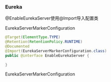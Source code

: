 ###	Eureka

@EnableEurekaServer使用@Import导入配置类

EurekaServerMarkerConfiguration

```java
@Target(ElementType.TYPE)
@Retention(RetentionPolicy.RUNTIME)
@Documented
@Import(EurekaServerMarkerConfiguration.class)
public @interface EnableEurekaServer {
	
}
```

EurekaServerMarkerConfiguration

```java

```

